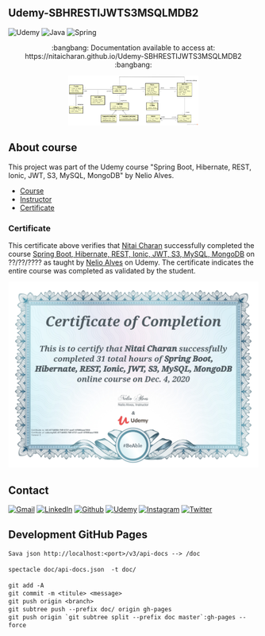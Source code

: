 ## Udemy-SBHRESTIJWTS3MSQLMDB2

<!-- PROJECT SHIELDS -->

![Udemy][udemy-shield]
![Java][java-shield]
![Spring][spring-shield]

<p align="center">:bangbang: Documentation available to access at: https://nitaicharan.github.io/Udemy-SBHRESTIJWTS3MSQLMDB2 :bangbang:</p>

<!--[![](Udemy-SBHRESTIJWTS3MSQLMDB2.png)](https://nitaicharan.github.io/Udemy-SBHRESTIJWTS3MSQLMDB2/)-->
<a href="https://nitaicharan.github.io/Udemy-SBHRESTIJWTS3MSQLMDB2">
  <p align="center">
    <img style="height: 100px" src="PREVIEW.png">
  </p>
</a>

## About course

This project was part of the Udemy course "Spring Boot, Hibernate, REST, Ionic, JWT, S3, MySQL, MongoDB" by Nelio Alves.

- [Course][course-url]
- [Instructor][instructor-url]
- [Certificate][certificate-url]

### Certificate
This certificate above verifies that [Nitai Charan][udemy-url] successfully completed the course [Spring Boot, Hibernate, REST, Ionic, JWT, S3, MySQL, MongoDB][course-url] on ??/??/???? as taught by [Nelio Alves][instructor-url] on Udemy. The certificate indicates the entire course was completed as validated by the student.

<p align="center">
  <img src="CERTIFICATE.jpg">
</p>

## Contact

[![Gmail][gmail-shield]][gmail-url]
[![LinkedIn][linkedin-shield]][linkedin-url]
[![Github][github-shield]][github-url]
[![Udemy][udemy-shield]][udemy-url]
[![Instagram][instagram-shield]][instagram-url]
[![Twitter][twitter-shield]][twitter-url]

## Development GitHub Pages

<!-- http://localhost:<port>/swagger-ui.html -->

<!-- pretty-swag -i doc/api-docs.json -o doc/index.html -->
<!-- swagger-codegen-cli generate -i http://localhost:<port>/v3/api-docs -o doc/ -l html2 -->
<!-- bootprint openapi http://localhost:8080/v3/api-docs target/ -->

```
Sava json http://localhost:<port>/v3/api-docs --> /doc

spectacle doc/api-docs.json  -t doc/

git add -A
git commit -m <titule> <message>
git push origin <branch>
git subtree push --prefix doc/ origin gh-pages
git push origin `git subtree split --prefix doc master`:gh-pages --force
```

<!-- MARKDOWN LINKS & IMAGES -->
<!-- https://www.markdownguide.org/basic-syntax/#reference-style-links -->

<!-- MARKDOWN LINKS & IMAGES -->
<!-- https://www.markdownguide.org/basic-syntax/#reference-style-links -->

<!-- ALIES README -->
[course-url]: https://www.udemy.com/course/spring-boot-ionic/
[instructor-url]: https://www.udemy.com/user/nelio-alves/
[certificate-url]: #

<!-- CONTACT SHIELDS -->

[linkedin-shield]: https://img.shields.io/badge/-LinkedIn-white.svg?logo=linkedin&colorB=0077B5&logoColor=white
[linkedin-url]: https://linkedin.com/in/nitaicharan/
[gmail-shield]: https://img.shields.io/badge/-Gmail-black.svg?logo=gmail&colorB=D14836&logoColor=white
[gmail-url]: mailto:niaicharan@gmail.com?subject=It%20comes%20from%20Github%20profile
[github-shield]: https://img.shields.io/badge/-Github-black.svg?logo=github&colorB=181717&logoColor=white
[github-url]: https://github.com/nitaicharan
[instagram-shield]: https://img.shields.io/badge/-Instagram-black.svg?logo=instagram&colorB=EC5252&logoColor=white
[instagram-url]: https://instagram.com/nitaicharan/?hl=pt-br
[twitter-shield]: https://img.shields.io/badge/-Twitter-black.svg?logo=twitter&colorB=1DA1F2&logoColor=white
[twitter-url]: https://twitter.com/nitaicharan1
[facebook-shield]: https://img.shields.io/badge/-Facebook-black.svg?logo=facebook&colorB=4172B8&logoColor=white
[facebook-url]: https://facebook.com/NitaiCharan1
[udemy-shield]: https://img.shields.io/badge/-Udemy-black.svg?logo=udemy&colorB=EC5252&logoColor=white
[udemy-url]: https://udemy.com/user/nitai-charan/
[hackerrank-shield]: https://img.shields.io/badge/-HackerRank-white.svg?logo=hackerrank&colorB=2EC866&logoColor=white
[hackerrank-url]: https://www.hackerrank.com/nitaicharan

<!-- PROJECT SHIELDS -->

[html5-shield]: https://img.shields.io/badge/-HTML5-black.svg?logo=html5&colorB=E34F26&logoColor=white
[css3-shield]: https://img.shields.io/badge/-CSS3-black.svg?logo=css3&colorB=1572B6&logoColor=white
[sass-shield]: https://img.shields.io/badge/-SASS-black.svg?logo=sass&colorB=CC6699&logoColor=white
[angular-shield]: https://img.shields.io/badge/-Angular-black.svg?logo=angular&colorB=DD0031&logoColor=white
[java-shield]: https://img.shields.io/badge/-Java-black.svg?logoColor=white&logo=java&&colorB=007396
[javascript-shield]: https://img.shields.io/badge/-JavaScript-black.svg?logoColor=white&logo=javascript&&colorB=F7DF1E
[typescript-shield]: https://img.shields.io/badge/-TypeScript-black.svg?logoColor=white&logo=typescript&&colorB=007ACC
[react-shield]: https://img.shields.io/badge/-React-black.svg?logoColor=white&logo=react&colorB=61DAFB
[jquery-shield]: https://img.shields.io/badge/-jQuery-white.svg?logo=jquery&colorB=0769AD&logoColor=white
[spring-shield]: https://img.shields.io/badge/-Spring-white.svg?logo=spring&colorB=6DB33F&logoColor=white
[flutter-shield]: https://img.shields.io/badge/-Flutter-white.svg?logo=flutter&logoColor=white&colorB=02569B
[android-shield]: https://img.shields.io/badge/-Android-white.svg?logo=android&logoColor=white&colorB=3DDC84
[apple-shield]: https://img.shields.io/badge/-Apple-white.svg?logo=apple&logoColor=white&colorB=999999
[bootstrap-shield]:https://img.shields.io/badge/-Bootstrap-white.svg?logo=bootstrap&logoColor=white&colorB=563D7C
